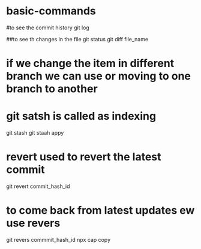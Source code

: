 # basic-commands
#to see the commit history
git log


##to see th changes in the file 
git status
git diff file_name

# if we change the item in different branch we can use or moving to one branch to another
# git satsh is called as indexing
git stash
git staah appy


# revert used to revert the latest commit
git revert commit_hash_id


# to come back from latest updates ew use revers
git revers commmit_hash_id
npx cap copy
